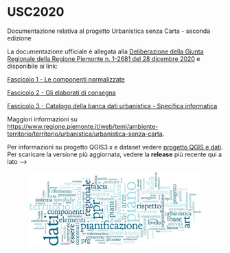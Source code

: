 # USC2020

Documentazione relativa al progetto Urbanistica senza Carta - seconda edizione

La documentazione ufficiale è allegata alla [Deliberazione della Giunta Regionale della Regione Piemonte n. 1-2681 del 28 dicembre 2020](http://www.regione.piemonte.it/governo/bollettino/abbonati/2021/03/attach/dgr_02681_1050_29122020.pdf) e disponibile ai link:

[Fascicolo 1 - Le componenti normalizzate](/docs/USC_fascicolo1_ComponentiNormalizzate_v2_dicembre2020-compresso.pdf)

[Fascicolo 2 - Gli elaborati di consegna](/docs/USC_fascicolo2_USC_fascicolo2_ElaboratiConsegna_v02_dicembre2020-compresso.pdf)

[Fascicolo 3 - Catalogo della banca dati urbanistica - Specifica informatica](/docs/USC_fascicolo3_specificaInformatica_v02_dicembre2020-compresso.pdf)

Maggiori informazioni su https://www.regione.piemonte.it/web/temi/ambiente-territorio/territorio/urbanistica/urbanistica-senza-carta.

Per informazioni su progetto QGIS3.x e dataset vedere [progetto QGIS e dati](/progetto%20QGIS%20e%20dati). 
Per scaricare la versione più aggiornata, vedere la <b>release</b> più recente qui a lato -->

<p align="center"> 
<img src="/immagini/USC.png" alt="drawing" width="400">
</p>
